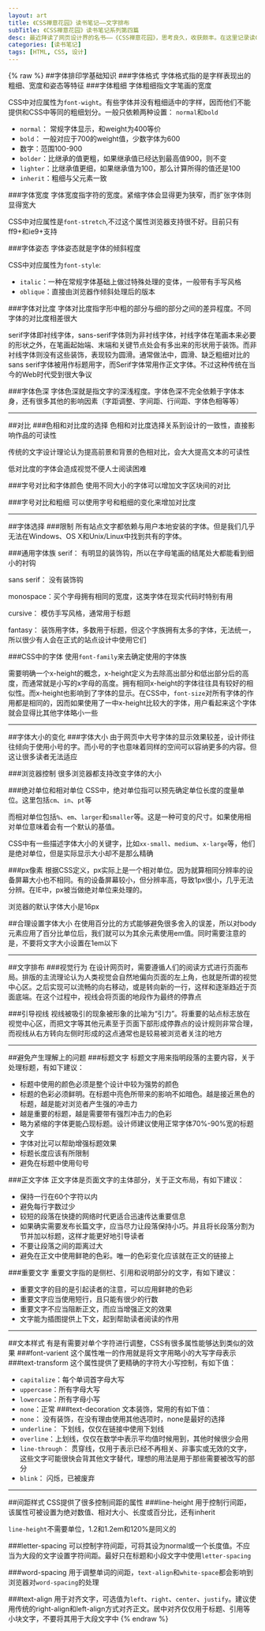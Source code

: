 ```yaml
---
layout: art
title: 《CSS禅意花园》读书笔记——文字排布
subTitle: 《CSS禅意花园》读书笔记系列第四篇
desc: 最近拜读了网页设计界的名书——《CSS禅意花园》，思考良久，收获颇丰。在这里记录读CSS禅意花园中所归纳出来的重点，方便日后再读、再品
categories: [读书笔记]
tags: [HTML, CSS, 设计]
---
```


{% raw %}
##字体排印学基础知识
###字体格式
字体格式指的是字样表现出的粗细、宽度和姿态等特征
###字体粗细
字体粗细指文字笔画的宽度

CSS中对应属性为`font-wight`。有些字体并没有粗细适中的字样，因而他们不能提供和CSS中等同的粗细划分。一般只依赖两种设置： `normal`和`bold`
* `normal`： 常规字体显示，和weight为400等价
* `bold`： 一般对应于700的weight值，少数字体为600
* 数字：范围100-900
* `bolder`：比继承的值更粗，如果继承值已经达到最高值900，则不变
* `lighter`：比继承值更细，如果继承值为100，那么计算所得的值还是100
* `inherit`：粗细与父元素一致

###字体宽度
字体宽度指字符的宽度。紧缩字体会显得更为狭窄，而扩张字体则显得宽大

CSS中对应属性是`font-stretch`,不过这个属性浏览器支持很不好。目前只有ff9+和ie9+支持

###字体姿态
字体姿态就是字体的倾斜程度

CSS中对应属性为`font-style`: 
* `italic`：一种在常规字体基础上做过特殊处理的变体，一般带有手写风格
* `oblique`：直接由浏览器作倾斜处理后的版本

###字体对比度
字体对比度指字形中粗的部分与细的部分之间的差异程度。不同字体的对比度相差很大

serif字体即衬线字体，sans-serif字体则为非衬线字体，衬线字体在笔画本来必要的形状之外，在笔画起始端、末端和关键节点处会有多出来的形状用于装饰。而非衬线字体则没有这些装饰，表现较为圆滑。通常做法中，圆滑、缺乏粗细对比的sans serif字体被用作标题用字，而Serif字体常用作正文字体。不过这种传统在当今的Web时代受到很大争议

###字体色深
字体色深就是指文字的深浅程度。字体色深不完全依赖于字体本身，还有很多其他的影响因素（字距调整、字间距、行间距、字体色相等等）

---
##对比
###色相和对比度的选择
色相和对比度选择关系到设计的一致性，直接影响作品的可读性

传统的文字设计理论认为提高前景和背景的色相对比，会大大提高文本的可读性

低对比度的字体会造成视觉不便人士阅读困难

###字号对比和字体颜色
使用不同大小的字体可以增加文字区块间的对比

###字号对比和粗细
可以使用字号和粗细的变化来增加对比度

---
##字体选择
###限制
所有站点文字都依赖与用户本地安装的字体。但是我们几乎无法在Windows、OS X和Unix/Linux中找到共有的字体。

###通用字体族
serif： 有明显的装饰钩，所以在字母笔画的结尾处大都能看到细小的衬钩

sans serif： 没有装饰钩

monospace：买个字母拥有相同的宽度，这类字体在现实代码时特别有用

cursive： 模仿手写风格，通常用于标题

fantasy： 装饰用字体，多数用于标题，但这个字族拥有太多的字体，无法统一，所以很少有人会在正式的站点设计中使用它们

###CSS中的字体
使用`font-family`来去确定使用的字体族

需要明确一个x-height的概念，x-height定义为去除高出部分和低出部分后的高度，而通常就是小写的x字母的高度。拥有相同x-height的字体往往具有较好的相似性。而x-height也影响到了字体的显示。在CSS中，`font-size`对所有字体的作用都是相同的，因而如果使用了一中x-height比较大的字体，用户看起来这个字体就会显得比其他字体略小一些

---
##字体大小的变化
###字体大小
由于网页中大号字体的显示效果较差，设计师往往倾向于使用小号的字。而小号的字也意味着同样的空间可以容纳更多的内容。但这让很多读者无法适应

###浏览器控制
很多浏览器都支持改变字体的大小

###绝对单位和相对单位
CSS中，绝对单位指可以预先确定单位长度的度量单位。这里包括`cm`、`in`、`pt`等

而相对单位包括`%`、`em`、`larger`和`smaller`等。这是一种可变的尺寸。如果使用相对单位意味着会有一个默认的基值。

CSS中有一些描述字体大小的关键字，比如`xx-small`、`medium`、`x-large`等，他们是绝对单位，但是实际显示大小却不是那么精确

###px像素
根据CSS定义，px实际上是一个相对单位。因为就算相同分辨率的设备屏幕大小也不相同。有的设备屏幕较小，但分辨率高，导致1px很小，几乎无法分辨。在IE中，px被当做绝对单位来处理的。

浏览器的默认字体大小是16px

##合理设置字体大小
在使用百分比的方式能够避免很多舍入的误差，所以对body元素应用了百分比单位后，我们就可以为其余元素使用em值。同时需要注意的是，不要将文字大小设置在1em以下

---
##文字排布
###视觉行为
在设计网页时，需要遵循人们的阅读方式进行页面布局。排版的主流理论认为人类视觉会自然地偏向页面的左上角，也就是所谓的视觉中心区。之后实现可以流畅的向右移动，或是转向新的一行，这样和逐渐趋近于页面底端。在这个过程中，视线会将页面的地段作为最终的停靠点

###引导视线
视线被吸引的现象被形象的比喻为“引力”。将重要的站点标志放在视觉中心区，而把文字等其他元素至于页面下部形成停靠点的设计规则非常合理，而视线从右方转向左侧时形成的这点通常也是较易被浏览者关注的地方

---
##避免产生理解上的问题
###标题文字
标题文字用来指明段落的主要内容，关于处理标题，有如下建议：
* 标题中使用的颜色必须是整个设计中较为强势的颜色
* 标题的色彩必须鲜明。在标题中亮色所带来的影响不如暗色。越是接近黑色的标题，越是能对浏览者产生强的冲击力
* 越是重要的标题，越是需要带有强烈冲击力的色彩
* 略为紧缩的字体更能凸现标题。设计师建议使用正常字体70%-90%宽的标题文字
* 字体对比可以帮助增强标题效果
* 标题长度应该有所限制
* 避免在标题中使用句号

###正文字体
正文字体是页面文字的主体部分，关于正文布局，有如下建议：
* 保持一行在60个字符以内
* 避免每行字数过少
* 较短的段落在快捷的网络时代更适合迅速传达重要信息
* 如果确实需要发布长篇文字，应当尽力让段落保持小巧。并且将长段落分割为节并加以标题，这样才能更好地引导读者
* 不要让段落之间的距离过大
* 避免在正文中使用鲜艳的色彩。唯一的色彩变化应该就在正文的链接上

###重要文字
重要文字指的是侧栏、引用和说明部分的文字，有如下建议：
* 重要文字的目的是引起读者的注意，可以应用鲜艳的色彩
* 重要文字应当使用短行，且只能有很少的行数
* 重要文字不应当阻断正文，而应当增强正文的效果
* 文字能为插图提供上下文，起到帮助读者阅读的作用

---
##文本样式
有是有需要对单个字符进行调整，CSS有很多属性能够达到类似的效果
###font-varient
这个属性唯一的作用就是将文字用略小的大写字母表示
###text-transform
这个属性提供了更精确的字符大小写控制，有如下值：
* `capitalize`：每个单词首字母大写
* `uppercase`：所有字母大写
* `lowercase`：所有字母小写
* `none`：正常
###text-decoration
文本装饰，常用的有如下值：
* `none`： 没有装饰，在没有理由使用其他选项时，none是最好的选择
* `underline`： 下划线，仅仅在链接中使用下划线
* `overline`：上划线，仅仅在数学中表示平均值时候用到，其他时候很少会用
* `line-through`： 贯穿线，仅用于表示已经不再相关、非事实或无效的文字，这些文字可能很快会背其他文字替代，理想的用法是用于那些需要被改写的部分
* `blink`： 闪烁，已被废弃

---
##间距样式
CSS提供了很多控制间距的属性
###line-height
用于控制行间距，该属性可被设置为绝对数值、相对大小、长度或百分比，还有inherit

`line-height`不需要单位，1.2和1.2em和120%是同义的

###letter-spacing
可以控制字符间距，可将其设为normal或一个长度值。不应当为大段的文字设置字符间距。最好只在标题和小段文字中使用`letter-spacing`

###word-spacing
用于调整单词的间距，`text-align`和`white-space`都会影响到浏览器对`word-spacing`的处理

###text-align
用于对齐文字，可选值为`left`、`right`、`center`、`justify`。建议使用传统的right-align和left-align方式对齐正文。居中对齐仅仅用于标题、引用等小块文字，不要将其用于大段文字中
{% endraw %}